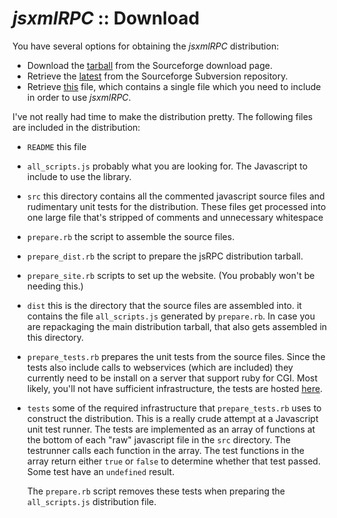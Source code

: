 # _jsxmlRPC_ ::  Download

You have several options for obtaining the _jsxmlRPC_ distribution:

* Download the [tarball][sourceforge] from the Sourceforge download page.
* Retrieve the [latest][svn] from the Sourceforge Subversion repository.
* Retrieve [this][script] file, which contains a single file which you need to
  include in order to use _jsxmlRPC_.

I've not really had time to make the distribution pretty. The following
files are included in the distribution:

* `README` this file

* `all_scripts.js` probably what you are looking for. The Javascript
  to include to use the library. 

* `src` this directory contains all the commented javascript source
  files and rudimentary unit tests for the distribution. These files get
  processed into one large file that's stripped of comments and
  unnecessary whitespace


* `prepare.rb` the script to assemble the source files.

* `prepare_dist.rb` the script to prepare the jsRPC distribution
  tarball.

* `prepare_site.rb` scripts to set up the website. (You probably won't be needing this.)

* `dist` this is the directory that the source files are assembled into.
  it contains the file `all_scripts.js` generated by `prepare.rb`. In
  case you are repackaging the main distribution tarball, that also gets
  assembled in this directory.

* `prepare_tests.rb` prepares the unit tests from the source files.
  Since the tests also include calls to webservices (which are included)
  they currently need to be install on a server that support ruby for CGI.
  Most likely, you'll not have sufficient infrastructure, the tests are
  hosted [here][1].

* `tests` some of the required infrastructure that `prepare_tests.rb`
  uses to construct the distribution. This is a really crude attempt at
  a Javascript unit test runner. The tests are implemented as an array of
  functions at the bottom of each "raw" javascript file in the `src`
  directory. The testrunner calls each function in the array. The test
  functions in the array return either `true` or `false` to determine
  whether that test passed. Some test have an `undefined` result.
  
  The `prepare.rb` script removes these tests when preparing the
  `all_scripts.js` distribution file.



[1]: http://www.kuriositaet.de/javascript/test_ng/index.html
[sourceforge]: http://sourceforge.net/project/showfiles.php?group_id=168212
[svn]: http://sourceforge.net/svn/?group_id=168212
[script]: all_scripts.js


